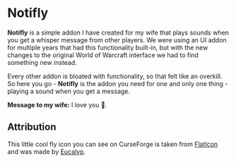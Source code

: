 # Notifly

**Notifly** is a simple addon I have created for my wife that plays sounds when you get a whisper message from other players. We were using an UI addon for multiple years that had this functionality built-in, but with the new changes to the original World of Warcraft interface we had to find something new instead.

Every other addon is bloated with functionality, so that felt like an overkill. So here you go - **Notifly** is the addon you need for one and only one thing - playing a sound when you get a message.

**Message to my wife:** I love you 🥰.

## Attribution

This little cool fly icon you can see on CurseForge is taken from [FlatIcon](https://www.flaticon.com/) and was made by [Eucalyp](https://www.flaticon.com/authors/eucalyp).
